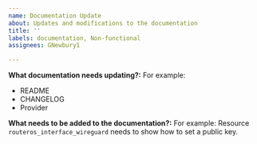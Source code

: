 ```yaml
---
name: Documentation Update
about: Updates and modifications to the documentation
title: ''
labels: documentation, Non-functional
assignees: GNewbury1

---
```


**What documentation needs updating?:**
For example:
- README
- CHANGELOG
- Provider


**What needs to be added to the documentation?:**
For example:
Resource `routeros_interface_wireguard` needs to show how to set a public key.
